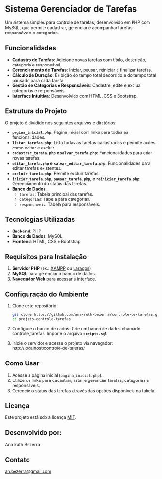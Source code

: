 # Sistema Gerenciador de Tarefas

Um sistema simples para controle de tarefas, desenvolvido em PHP com MySQL, que permite cadastrar, gerenciar e acompanhar tarefas, responsáveis e categorias.

## Funcionalidades

- **Cadastro de Tarefas**: Adicione novas tarefas com título, descrição, categoria e responsável.
- **Gerenciamento de Tarefas**: Iniciar, pausar, reiniciar e finalizar tarefas.
- **Cálculo de Duração**: Exibição do tempo total decorrido e do tempo total pausado para cada tarefa.
- **Gestão de Categorias e Responsáveis**: Cadastre, edite e exclua categorias e responsáveis.
- **Interface Intuitiva**: Desenvolvido com HTML, CSS e Bootstrap.

## Estrutura do Projeto

O projeto é dividido nos seguintes arquivos e diretórios:

- **`pagina_inicial.php`**: Página inicial com links para todas as funcionalidades.
- **`listar_tarefas.php`**: Lista todas as tarefas cadastradas e permite ações como editar e excluir.
- **`cadastrar_tarefa.php` e `salvar_tarefa.php`**: Funcionalidades para criar novas tarefas.
- **`editar_tarefa.php` e `salvar_editar_tarefa.php`**: Funcionalidades para editar tarefas existentes.
- **`excluir_tarefa.php`**: Permite excluir tarefas.
- **`iniciar_tarefa.php`, `pausar_tarefa.php`, e `reiniciar_tarefa.php`**: Gerenciamento do status das tarefas.
- **Banco de Dados**:
  - `tarefas`: Tabela principal das tarefas.
  - `categorias`: Tabela para categorias.
  - `responsaveis`: Tabela para responsáveis.

## Tecnologias Utilizadas

- **Backend**: PHP
- **Banco de Dados**: MySQL
- **Frontend**: HTML, CSS e Bootstrap

## Requisitos para Instalação

1. **Servidor PHP** (ex.: [XAMPP](https://www.apachefriends.org/) ou [Laragon](https://laragon.org/))
2. **MySQL** para gerenciar o banco de dados.
3. **Navegador Web** para acessar a interface.

## Configuração do Ambiente

1. Clone este repositório:
   ```bash
   git clone https://github.com/ana-ruth-bezerra/controle-de-tarefas.git
   cd projeto-controle-tarefas
2. Configure o banco de dados:
  Crie um banco de dados chamado controle_tarefas.
  Importe o arquivo **`scripts.sql`**

3. Inicie o servidor e acesse o projeto via navegador:
  http://localhost/controle-de-tarefas/

## Como Usar

1. Acesse a página inicial (`pagina_inicial.php`).
2. Utilize os links para cadastrar, listar e gerenciar tarefas, categorias e responsáveis.
3. Gerencie o status das tarefas através das opções disponíveis na tabela.

## Licença

  Este projeto está sob a licença [MIT](https://mit-license.org/).

## Desenvolvido por:
  Ana Ruth Bezerra

## Contato

  an.bezerra@gmail.com
